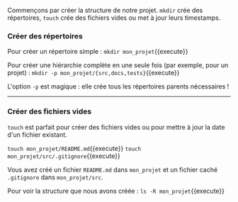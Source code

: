 Commençons par créer la structure de notre projet. `mkdir` crée des répertoires, `touch` crée des fichiers vides ou met à jour leurs timestamps.

### Créer des répertoires

Pour créer un répertoire simple :
`mkdir mon_projet`{{execute}}

Pour créer une hiérarchie complète en une seule fois (par exemple, pour un projet) :
`mkdir -p mon_projet/{src,docs,tests}`{{execute}}

L'option `-p` est magique : elle crée tous les répertoires parents nécessaires !

---

### Créer des fichiers vides

`touch` est parfait pour créer des fichiers vides ou pour mettre à jour la date d'un fichier existant.

`touch mon_projet/README.md`{{execute}}
`touch mon_projet/src/.gitignore`{{execute}}

Vous avez créé un fichier `README.md` dans `mon_projet` et un fichier caché `.gitignore` dans `mon_projet/src`.

Pour voir la structure que nous avons créée :
`ls -R mon_projet`{{execute}}